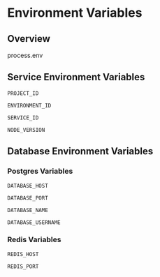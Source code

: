 # Environment Variables

## Overview

process.env

## Service Environment Variables

`PROJECT_ID`

`ENVIRONMENT_ID`

`SERVICE_ID`

`NODE_VERSION`

## Database Environment Variables

### Postgres Variables

`DATABASE_HOST`

`DATABASE_PORT`

`DATABASE_NAME`

`DATABASE_USERNAME`



### Redis Variables

`REDIS_HOST`

`REDIS_PORT`  



